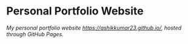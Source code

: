 # Personal Portfolio Website

*My personal portfolio website https://ashikkumar23.github.io/, hosted through GitHub Pages.*